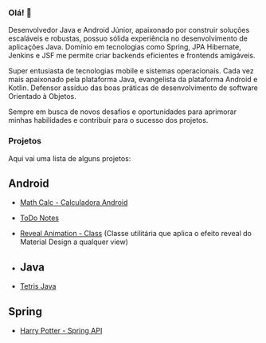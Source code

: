 ### Olá! 👋

Desenvolvedor Java e Android Júnior, apaixonado por construir soluções escaláveis e robustas, possuo sólida experiência no desenvolvimento de aplicações Java. Domínio em tecnologias como Spring, JPA Hibernate, Jenkins e JSF me permite criar backends eficientes e frontends amigáveis. 

Super entusiasta de tecnologias mobile e sistemas operacionais. Cada vez mais apaixonado pela plataforma Java, evangelista da plataforma Android e Kotlin. Defensor assíduo das boas práticas de desenvolvimento de software Orientado à Objetos.

Sempre em busca de novos desafios e oportunidades para aprimorar minhas habilidades e contribuir para o sucesso dos projetos.
    
### Projetos
Aqui vai uma lista de alguns projetos: 
 
## Android  
- [Math Calc - Calculadora Android](https://github.com/eduardowgmendes/MathCalc)
- [ToDo Notes](https://github.com/eduardowgmendes/ToDoNotes#todonotes-v100)
- [Reveal Animation - Class](https://github.com/eduardowgmendes/Android-Reveal-Animation#reveal-view) (Classe utilitária que aplica o efeito reveal do Material Design a qualquer view)

- ## Java
- [Tetris Java](https://github.com/eduardowgmendes/Tetris#tetris) 

## Spring 
- [Harry Potter - Spring API](https://github.com/eduardowgmendes/makemagicapi#make-magic-api)

